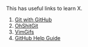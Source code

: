 This has useful links to learn X.

1. [Git with GitHub](https://try.github.io/levels/1/challenges/1)
2. [OhShitGit](http://ohshitgit.com/)
3. [VimGifs](http://vimgifs.com/)
4. [GitHub Help Guide](https://help.github.com/)
